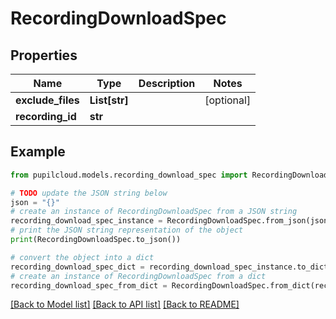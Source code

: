 # RecordingDownloadSpec


## Properties

Name | Type | Description | Notes
------------ | ------------- | ------------- | -------------
**exclude_files** | **List[str]** |  | [optional] 
**recording_id** | **str** |  | 

## Example

```python
from pupilcloud.models.recording_download_spec import RecordingDownloadSpec

# TODO update the JSON string below
json = "{}"
# create an instance of RecordingDownloadSpec from a JSON string
recording_download_spec_instance = RecordingDownloadSpec.from_json(json)
# print the JSON string representation of the object
print(RecordingDownloadSpec.to_json())

# convert the object into a dict
recording_download_spec_dict = recording_download_spec_instance.to_dict()
# create an instance of RecordingDownloadSpec from a dict
recording_download_spec_from_dict = RecordingDownloadSpec.from_dict(recording_download_spec_dict)
```
[[Back to Model list]](../README.md#documentation-for-models) [[Back to API list]](../README.md#documentation-for-api-endpoints) [[Back to README]](../README.md)


